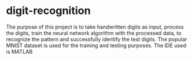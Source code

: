 # digit-recognition
The purpose of this project is to take handwritten digits as input, process the digits, train the neural network algorithm with the processed data, to recognize the pattern and successfully identify the test digits. The popular MNIST dataset is used for the training and testing purposes. The IDE used is MATLAB
